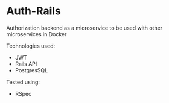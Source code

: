 # Auth-Rails

Authorization backend as a microservice to be used with other microservices in Docker

Technologies used:

- JWT
- Rails API
- PostgresSQL

Tested using:
- RSpec
